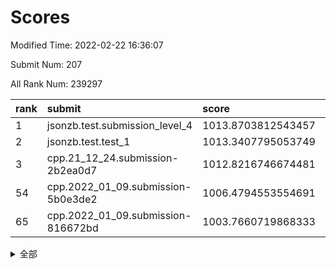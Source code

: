 # Scores

Modified Time: 2022-02-22 16:36:07

Submit Num: 207

All Rank Num: 239297

| rank |               submit               |       score        |       sigma        | pk_num |
| :--- | :--------------------------------- | :----------------- | :----------------- | :----- |
| 1    | jsonzb.test.submission_level_4     | 1013.8703812543457 | 0.8280305496514334 | 4627   |
| 2    | jsonzb.test.test_1                 | 1013.3407795053749 | 0.8332083996215756 | 4624   |
| 3    | cpp.21_12_24.submission-2b2ea0d7   | 1012.8216746674481 | 0.7905286331888213 | 4623   |
| 54   | cpp.2022_01_09.submission-5b0e3de2 | 1006.4794553554691 | 0.7319141399226596 | 4624   |
| 65   | cpp.2022_01_09.submission-816672bd | 1003.7660719868333 | 0.7153254335014084 | 4623   |


<details>
<summary>全部</summary>

| rank |                 submit                 |       score        |       sigma        | pk_num |
| :--- | :------------------------------------- | :----------------- | :----------------- | :----- |
| 1    | jsonzb.test.submission_level_4         | 1013.8703812543457 | 0.8280305496514334 | 4627   |
| 2    | jsonzb.test.test_1                     | 1013.3407795053749 | 0.8332083996215756 | 4624   |
| 3    | cpp.21_12_24.submission-2b2ea0d7       | 1012.8216746674481 | 0.7905286331888213 | 4623   |
| 4    | gobigger.level_3.submission_level_3_34 | 1012.059513400045  | 0.7905396263009242 | 4625   |
| 5    | gobigger.level_3.submission_level_3_11 | 1011.6759820883739 | 0.7690003492859296 | 4624   |
| 6    | gobigger.level_3.submission_level_3_48 | 1011.2477295869683 | 0.7832616044661955 | 4623   |
| 7    | gobigger.level_3.submission_level_3_20 | 1011.184610376185  | 0.7512262428929176 | 4621   |
| 8    | gobigger.level_3.submission_level_3_30 | 1011.0394248723342 | 0.7793276342076828 | 4622   |
| 9    | gobigger.level_3.submission_level_3_9  | 1010.8410688087196 | 0.7691365372227673 | 4625   |
| 10   | gobigger.level_3.submission_level_3_44 | 1010.7523637857672 | 0.7623975374130151 | 4620   |
| 11   | gobigger.level_3.submission_level_3_32 | 1010.623135317355  | 0.762195094989163  | 4619   |
| 12   | gobigger.level_3.submission_level_3_41 | 1010.6181601483661 | 0.7447885444790849 | 4624   |
| 13   | gobigger.level_3.submission_level_3_35 | 1010.4625039990668 | 0.7853682641263268 | 4626   |
| 14   | gobigger.level_3.submission_level_3_6  | 1010.3736126489265 | 0.7713393576430049 | 4622   |
| 15   | gobigger.level_3.submission_level_3_21 | 1010.3240910922152 | 0.7332387792498247 | 4619   |
| 16   | gobigger.level_3.submission_level_3_18 | 1010.2728070167033 | 0.7457454826351311 | 4622   |
| 17   | gobigger.level_3.submission_level_3_7  | 1010.2056216541364 | 0.7566882400412075 | 4628   |
| 18   | gobigger.level_3.submission_level_3_37 | 1010.2051495821175 | 0.7542851974258729 | 4622   |
| 19   | gobigger.level_3.submission_level_3_17 | 1010.174926062462  | 0.7916829239776167 | 4629   |
| 20   | gobigger.level_3.submission_level_3_4  | 1010.1624160048824 | 0.7700261100440973 | 4623   |
| 21   | gobigger.level_3.submission_level_3_49 | 1010.1393535954173 | 0.7517257994221435 | 4623   |
| 22   | gobigger.level_3.submission_level_3_8  | 1010.1102699819471 | 0.7861333525356834 | 4628   |
| 23   | gobigger.level_3.submission_level_3_31 | 1010.1089241128415 | 0.7694601896919083 | 4630   |
| 24   | gobigger.level_3.submission_level_3_10 | 1010.0419903877703 | 0.7493079524137296 | 4621   |
| 25   | gobigger.level_3.submission_level_3_5  | 1010.039430488584  | 0.7429543897341903 | 4621   |
| 26   | gobigger.level_3.submission_level_3_2  | 1010.0269460111191 | 0.7513359669940437 | 4622   |
| 27   | gobigger.level_3.submission_level_3_46 | 1009.9301331010403 | 0.7663332509582047 | 4626   |
| 28   | gobigger.level_3.submission_level_3_33 | 1009.8901752836766 | 0.7673514091108866 | 4630   |
| 29   | gobigger.level_3.submission_level_3_24 | 1009.8378958696751 | 0.7565123668860796 | 4623   |
| 30   | gobigger.level_3.submission_level_3_38 | 1009.8323911727805 | 0.7553723234083366 | 4625   |
| 31   | gobigger.level_3.submission_level_3_25 | 1009.8041054178528 | 0.7433492232203738 | 4629   |
| 32   | gobigger.level_3.submission_level_3_19 | 1009.7726891820522 | 0.7774626750157858 | 4626   |
| 33   | gobigger.level_3.submission_level_3_28 | 1009.7640329248279 | 0.7657717474561031 | 4627   |
| 34   | gobigger.level_3.submission_level_3_42 | 1009.7437779789801 | 0.7653434238354959 | 4625   |
| 35   | gobigger.level_3.submission_level_3_15 | 1009.701458804014  | 0.7502869872207152 | 4621   |
| 36   | gobigger.level_3.submission_level_3_43 | 1009.681058467446  | 0.7600049780314033 | 4622   |
| 37   | gobigger.level_3.submission_level_3_40 | 1009.658964883736  | 0.7467048777291285 | 4629   |
| 38   | gobigger.level_3.submission_level_3_27 | 1009.6044185877413 | 0.759354070928608  | 4625   |
| 39   | gobigger.level_3.submission_level_3_13 | 1009.4425199521063 | 0.7614916087279433 | 4625   |
| 40   | gobigger.level_3.submission_level_3_16 | 1009.4263371658305 | 0.77539733706273   | 4626   |
| 41   | gobigger.level_3.submission_level_3_1  | 1009.4128101845446 | 0.7524036325851481 | 4617   |
| 42   | gobigger.level_3.submission_level_3_3  | 1009.3034871507615 | 0.7799353227020998 | 4620   |
| 43   | gobigger.level_3.submission_level_3_45 | 1009.2800094305645 | 0.7525685214056924 | 4619   |
| 44   | gobigger.level_3.submission_level_3_36 | 1009.27632249743   | 0.7692725752715402 | 4621   |
| 45   | gobigger.level_3.submission_level_3_47 | 1009.27008045296   | 0.7699810469173346 | 4629   |
| 46   | gobigger.level_3.submission_level_3_14 | 1009.2466177620576 | 0.7438617834280086 | 4624   |
| 47   | gobigger.level_3.submission_level_3_29 | 1009.2286581200271 | 0.7623137000397061 | 4624   |
| 48   | gobigger.level_3.submission_level_3_12 | 1009.180384803405  | 0.7619494509078315 | 4628   |
| 49   | gobigger.level_3.submission_level_3_23 | 1009.1751856636656 | 0.7500426256286813 | 4625   |
| 50   | gobigger.level_3.submission_level_3_26 | 1009.1432104891028 | 0.7432439686390943 | 4627   |
| 51   | gobigger.level_3.submission_level_3_39 | 1009.1266041170495 | 0.749175227020076  | 4627   |
| 52   | gobigger.level_3.submission_level_3_0  | 1008.6202229022127 | 0.7494658832228844 | 4626   |
| 53   | gobigger.level_3.submission_level_3_22 | 1008.6046779724192 | 0.7734003857443553 | 4629   |
| 54   | cpp.2022_01_09.submission-5b0e3de2     | 1006.4794553554691 | 0.7319141399226596 | 4624   |
| 55   | gobigger.level_1.submission_level_1_14 | 1004.7954460456831 | 0.7369336101432195 | 4626   |
| 56   | gobigger.level_1.submission_level_1_27 | 1004.377116842961  | 0.706001245038032  | 4624   |
| 57   | gobigger.level_1.submission_level_1_17 | 1004.3602274443338 | 0.7144493107676675 | 4622   |
| 58   | gobigger.level_1.submission_level_1_2  | 1004.3031428611695 | 0.7113284330736315 | 4620   |
| 59   | gobigger.level_1.submission_level_1_44 | 1004.2944887261494 | 0.7263325500454668 | 4622   |
| 60   | gobigger.level_1.submission_level_1_31 | 1004.1055373096794 | 0.7260777042981514 | 4624   |
| 61   | gobigger.level_1.submission_level_1_9  | 1003.9498362719719 | 0.7316882956104251 | 4617   |
| 62   | gobigger.level_1.submission_level_1_46 | 1003.9452780374113 | 0.7175528411523423 | 4618   |
| 63   | gobigger.level_1.submission_level_1_1  | 1003.9312351283336 | 0.7276498417523112 | 4627   |
| 64   | gobigger.level_1.submission_level_1_48 | 1003.9058725039971 | 0.718608874820431  | 4627   |
| 65   | cpp.2022_01_09.submission-816672bd     | 1003.7660719868333 | 0.7153254335014084 | 4623   |
| 66   | gobigger.level_1.submission_level_1_38 | 1003.6540155592074 | 0.7262976062243911 | 4625   |
| 67   | gobigger.level_1.submission_level_1_16 | 1003.6347356157536 | 0.7318572570757946 | 4622   |
| 68   | gobigger.level_1.submission_level_1_5  | 1003.6201501055011 | 0.7094237386881524 | 4626   |
| 69   | gobigger.level_1.submission_level_1_15 | 1003.5481281293635 | 0.698198336626509  | 4629   |
| 70   | gobigger.level_1.submission_level_1_3  | 1003.5188778286464 | 0.7210930899379763 | 4624   |
| 71   | gobigger.level_1.submission_level_1_41 | 1003.4956657375826 | 0.7130509923716528 | 4627   |
| 72   | gobigger.level_1.submission_level_1_0  | 1003.3982376226868 | 0.7141600775307376 | 4628   |
| 73   | gobigger.level_1.submission_level_1_25 | 1003.3955766726657 | 0.7024884515240974 | 4627   |
| 74   | gobigger.level_1.submission_level_1_30 | 1003.3052048345695 | 0.7131271598512086 | 4623   |
| 75   | gobigger.level_1.submission_level_1_47 | 1003.2724206920058 | 0.7106160147383694 | 4627   |
| 76   | gobigger.level_1.submission_level_1_19 | 1003.2495281402427 | 0.7097684259237859 | 4625   |
| 77   | gobigger.level_1.submission_level_1_28 | 1003.2462484884938 | 0.7116653228647329 | 4627   |
| 78   | gobigger.level_1.submission_level_1_32 | 1003.1395761051389 | 0.712290482465308  | 4622   |
| 79   | gobigger.level_1.submission_level_1_37 | 1003.1025433419048 | 0.7069514731990761 | 4621   |
| 80   | gobigger.level_1.submission_level_1_24 | 1003.0816523157224 | 0.7186749473359998 | 4627   |
| 81   | gobigger.level_1.submission_level_1_20 | 1003.0625323903809 | 0.7141909638321425 | 4628   |
| 82   | gobigger.level_1.submission_level_1_39 | 1003.0099347166671 | 0.7156292519234052 | 4625   |
| 83   | gobigger.level_1.submission_level_1_13 | 1002.9973626741391 | 0.7010778456920359 | 4623   |
| 84   | gobigger.level_1.submission_level_1_12 | 1002.9865454748416 | 0.7124994687496269 | 4630   |
| 85   | gobigger.level_1.submission_level_1_29 | 1002.9774731626462 | 0.7130524859092368 | 4621   |
| 86   | gobigger.level_1.submission_level_1_34 | 1002.8881504129683 | 0.7124635090302689 | 4623   |
| 87   | gobigger.level_1.submission_level_1_33 | 1002.8870945601844 | 0.7019942157555452 | 4624   |
| 88   | gobigger.level_1.submission_level_1_43 | 1002.8714443776199 | 0.7132113603669656 | 4624   |
| 89   | gobigger.level_1.submission_level_1_21 | 1002.7484634594845 | 0.7158250918534497 | 4621   |
| 90   | gobigger.level_1.submission_level_1_49 | 1002.6256375057335 | 0.7112593479883236 | 4627   |
| 91   | gobigger.level_1.submission_level_1_8  | 1002.6028507085712 | 0.7117191964082785 | 4621   |
| 92   | gobigger.level_1.submission_level_1_11 | 1002.5821525431954 | 0.7182319514409613 | 4625   |
| 93   | gobigger.level_1.submission_level_1_10 | 1002.5441548641462 | 0.7165913128654616 | 4623   |
| 94   | gobigger.level_1.submission_level_1_26 | 1002.5101493343504 | 0.7075513498439712 | 4627   |
| 95   | gobigger.level_1.submission_level_1_4  | 1002.4758620126686 | 0.7196192511015825 | 4621   |
| 96   | gobigger.level_1.submission_level_1_18 | 1002.436857927638  | 0.7145408997656036 | 4620   |
| 97   | gobigger.level_1.submission_level_1_23 | 1002.3336952495849 | 0.7095873786654189 | 4619   |
| 98   | gobigger.level_1.submission_level_1_7  | 1002.331210632115  | 0.7076017146326463 | 4622   |
| 99   | gobigger.level_1.submission_level_1_40 | 1002.3175658788771 | 0.7152697474157353 | 4619   |
| 100  | gobigger.level_1.submission_level_1_36 | 1002.2815419522071 | 0.7107729614095577 | 4623   |
| 101  | gobigger.level_1.submission_level_1_45 | 1002.2769652032531 | 0.7157718487978738 | 4626   |
| 102  | gobigger.level_1.submission_level_1_6  | 1002.1810886770097 | 0.701377696575391  | 4625   |
| 103  | gobigger.level_1.submission_level_1_42 | 1002.1419452395314 | 0.713453645611085  | 4629   |
| 104  | gobigger.level_1.submission_level_1_35 | 1001.8288699097358 | 0.7103127517439326 | 4626   |
| 105  | gobigger.level_1.submission_level_1_22 | 1001.1814942432505 | 0.7007436632835805 | 4624   |
| 106  | gobigger.random.submission_random_3    | 997.6690050147826  | 0.707586959228589  | 4626   |
| 107  | gobigger.random.submission_random_9    | 997.4621964279858  | 0.7094123731096506 | 4626   |
| 108  | gobigger.random.submission_random_14   | 997.3168656612353  | 0.7020244426938964 | 4623   |
| 109  | gobigger.random.submission_random_27   | 997.0117909675631  | 0.7157253148051351 | 4626   |
| 110  | gobigger.random.submission_random_5    | 996.8439791322694  | 0.7089988112613309 | 4626   |
| 111  | gobigger.random.submission_random_18   | 996.832382369782   | 0.7089640900942348 | 4622   |
| 112  | gobigger.random.submission_random_2    | 996.7994938728945  | 0.7212692846834454 | 4629   |
| 113  | gobigger.random.submission_random_11   | 996.7709952047156  | 0.7238377630900574 | 4619   |
| 114  | gobigger.random.submission_random_39   | 996.7591741677586  | 0.7164092629558186 | 4624   |
| 115  | gobigger.random.submission_random_47   | 996.7486768865718  | 0.7066967649709985 | 4623   |
| 116  | gobigger.random.submission_random_12   | 996.737123754192   | 0.7134900972386734 | 4621   |
| 117  | gobigger.random.submission_random_41   | 996.6695596207761  | 0.7104161825182693 | 4624   |
| 118  | gobigger.random.submission_random_7    | 996.633191415909   | 0.7085297794982048 | 4622   |
| 119  | gobigger.random.submission_random_22   | 996.6256590901303  | 0.7071956222157612 | 4623   |
| 120  | gobigger.random.submission_random_6    | 996.4082460555126  | 0.7040391737130274 | 4626   |
| 121  | gobigger.random.submission_random_42   | 996.3846656346212  | 0.7125282810386244 | 4619   |
| 122  | gobigger.random.submission_random_30   | 996.3628556817025  | 0.7183914001592226 | 4625   |
| 123  | gobigger.random.submission_random_46   | 996.3315411747999  | 0.6951673480419956 | 4625   |
| 124  | gobigger.random.submission_random_16   | 996.2815939833714  | 0.7061883857491362 | 4630   |
| 125  | gobigger.random.submission_random_48   | 996.2584275650056  | 0.7171951635114004 | 4624   |
| 126  | gobigger.random.submission_random_38   | 996.2318899773894  | 0.7183374843898075 | 4622   |
| 127  | gobigger.random.submission_random_43   | 996.1658959500245  | 0.6961477379694965 | 4621   |
| 128  | gobigger.random.submission_random_29   | 996.1318265219184  | 0.7013727917617284 | 4620   |
| 129  | gobigger.random.submission_random_33   | 996.1218792938786  | 0.6960588064165475 | 4627   |
| 130  | gobigger.random.submission_random_8    | 996.0998500759662  | 0.7062657894335536 | 4625   |
| 131  | gobigger.random.submission_random_44   | 996.0295327597579  | 0.718166413667407  | 4625   |
| 132  | gobigger.random.submission_random_10   | 995.9889040188402  | 0.7055439600218145 | 4624   |
| 133  | gobigger.random.submission_random_1    | 995.8987854995976  | 0.7124828871547987 | 4625   |
| 134  | gobigger.random.submission_random_19   | 995.8617948381831  | 0.7098808380914652 | 4623   |
| 135  | gobigger.random.submission_random_31   | 995.854834526065   | 0.7078150996331838 | 4624   |
| 136  | gobigger.random.submission_random_4    | 995.8436389722858  | 0.7024069925317136 | 4622   |
| 137  | gobigger.random.submission_random_0    | 995.7749179436502  | 0.7159387280689798 | 4625   |
| 138  | gobigger.random.submission_random_28   | 995.6447004703449  | 0.714008795869827  | 4627   |
| 139  | gobigger.random.submission_random_32   | 995.6173448142189  | 0.7085795906993819 | 4618   |
| 140  | gobigger.random.submission_random_40   | 995.5711446075326  | 0.7108112381718888 | 4623   |
| 141  | gobigger.random.submission_random_36   | 995.5067795083446  | 0.7070115792312401 | 4622   |
| 142  | gobigger.random.submission_random_35   | 995.5005905658494  | 0.7031656384839522 | 4626   |
| 143  | gobigger.random.submission_random_17   | 995.4915815947462  | 0.7102444352244357 | 4626   |
| 144  | gobigger.random.submission_random_24   | 995.4645647634276  | 0.7113509165132134 | 4628   |
| 145  | gobigger.random.submission_random_45   | 995.3644307499245  | 0.7030728563880948 | 4625   |
| 146  | gobigger.random.submission_random_49   | 995.2054407736239  | 0.7119307788865459 | 4622   |
| 147  | gobigger.random.submission_random_34   | 995.1302844439766  | 0.7124603301288148 | 4621   |
| 148  | gobigger.random.submission_random_23   | 995.1087723805157  | 0.7193047873239838 | 4631   |
| 149  | gobigger.random.submission_random_37   | 994.9354549104382  | 0.7180508866801674 | 4624   |
| 150  | gobigger.random.submission_random_15   | 994.8788306719496  | 0.7105368980576201 | 4623   |
| 151  | gobigger.random.submission_random_21   | 994.7813475401283  | 0.7171356481164146 | 4626   |
| 152  | gobigger.random.submission_random_25   | 994.7213473199878  | 0.7245883346083087 | 4621   |
| 153  | gobigger.random.submission_random_26   | 994.5382329760697  | 0.7242780091003683 | 4623   |
| 154  | gobigger.random.submission_random_13   | 994.4781032334694  | 0.7123117967379781 | 4626   |
| 155  | gobigger.level_2.submission_level_2_6  | 994.2704583459926  | 0.7307139144857351 | 4624   |
| 156  | gobigger.random.submission_random_20   | 994.1719189878675  | 0.7208473925414283 | 4626   |
| 157  | gobigger.level_2.submission_level_2_4  | 994.0508765524665  | 0.7287659060108291 | 4625   |
| 158  | gobigger.level_2.submission_level_2_0  | 993.8369328263907  | 0.7364563900934026 | 4622   |
| 159  | gobigger.level_2.submission_level_2_2  | 993.8324913133669  | 0.7234760550133076 | 4624   |
| 160  | gobigger.level_2.submission_level_2_10 | 993.5869415157246  | 0.7221215706692319 | 4628   |
| 161  | gobigger.level_2.submission_level_2_23 | 993.4469728487884  | 0.745700069079828  | 4624   |
| 162  | gobigger.level_2.submission_level_2_34 | 993.4458705412493  | 0.7262645398923617 | 4624   |
| 163  | gobigger.level_2.submission_level_2_39 | 993.3305974850778  | 0.7252374684962782 | 4620   |
| 164  | gobigger.level_2.submission_level_2_48 | 993.3200745048247  | 0.7464462559354229 | 4626   |
| 165  | gobigger.level_2.submission_level_2_29 | 993.3022866618621  | 0.7390410796573447 | 4619   |
| 166  | gobigger.level_2.submission_level_2_36 | 993.2909603218096  | 0.7327725695973779 | 4625   |
| 167  | gobigger.level_2.submission_level_2_13 | 992.7535951196556  | 0.7379355053114666 | 4628   |
| 168  | gobigger.level_2.submission_level_2_1  | 992.731797440302   | 0.7260788617992889 | 4626   |
| 169  | gobigger.level_2.submission_level_2_3  | 992.7088124015169  | 0.7462776267157061 | 4627   |
| 170  | gobigger.level_2.submission_level_2_22 | 992.7031683231685  | 0.7425434039275901 | 4622   |
| 171  | gobigger.level_2.submission_level_2_31 | 992.6772547416535  | 0.7390812284921241 | 4623   |
| 172  | gobigger.level_2.submission_level_2_20 | 992.6171734140094  | 0.7555300708172376 | 4626   |
| 173  | gobigger.level_2.submission_level_2_40 | 992.4044952362372  | 0.7461370597774948 | 4624   |
| 174  | gobigger.level_2.submission_level_2_7  | 992.358003392992   | 0.7506649192109606 | 4623   |
| 175  | gobigger.level_2.submission_level_2_32 | 992.3485973296818  | 0.7404208095555228 | 4624   |
| 176  | gobigger.level_2.submission_level_2_25 | 992.307511397077   | 0.7368454463719117 | 4626   |
| 177  | gobigger.level_2.submission_level_2_30 | 992.2811542308593  | 0.7497820031166852 | 4629   |
| 178  | gobigger.level_2.submission_level_2_18 | 992.2726180521828  | 0.7372725329216535 | 4623   |
| 179  | gobigger.level_2.submission_level_2_43 | 992.2722352725776  | 0.7358340188771448 | 4620   |
| 180  | gobigger.level_2.submission_level_2_17 | 992.2503294692734  | 0.7523984321334722 | 4621   |
| 181  | gobigger.level_2.submission_level_2_21 | 992.1808999821183  | 0.7369648728052414 | 4629   |
| 182  | gobigger.level_2.submission_level_2_24 | 992.1286751658245  | 0.7585390460896709 | 4624   |
| 183  | gobigger.level_2.submission_level_2_11 | 991.9428930415285  | 0.743269949406687  | 4624   |
| 184  | gobigger.level_2.submission_level_2_19 | 991.8287688737001  | 0.7496279205797419 | 4630   |
| 185  | gobigger.level_2.submission_level_2_35 | 991.8061216899215  | 0.7374687213327997 | 4623   |
| 186  | gobigger.level_2.submission_level_2_14 | 991.7342842513434  | 0.7785489872439503 | 4620   |
| 187  | gobigger.level_2.submission_level_2_47 | 991.6969602687133  | 0.734777363537983  | 4624   |
| 188  | gobigger.level_2.submission_level_2_26 | 991.6339017679868  | 0.7407704577681447 | 4621   |
| 189  | gobigger.level_2.submission_level_2_33 | 991.6243278648706  | 0.74010829765863   | 4620   |
| 190  | gobigger.level_2.submission_level_2_41 | 991.6215961262426  | 0.7535582877408937 | 4624   |
| 191  | gobigger.level_2.submission_level_2_12 | 991.610686194811   | 0.7455838697036855 | 4624   |
| 192  | gobigger.level_2.submission_level_2_9  | 991.5621550119736  | 0.749499804987131  | 4628   |
| 193  | gobigger.level_2.submission_level_2_15 | 991.5419344962801  | 0.7490967540941519 | 4621   |
| 194  | gobigger.level_2.submission_level_2_49 | 991.5372827187805  | 0.7625752154044657 | 4625   |
| 195  | gobigger.level_2.submission_level_2_38 | 991.495689488884   | 0.7625328255623537 | 4621   |
| 196  | gobigger.level_2.submission_level_2_28 | 991.4084507292654  | 0.7576520466243905 | 4623   |
| 197  | gobigger.level_2.submission_level_2_42 | 991.1462265214087  | 0.7470562213032488 | 4621   |
| 198  | gobigger.level_2.submission_level_2_45 | 991.0868920093426  | 0.754405813880814  | 4624   |
| 199  | gobigger.level_2.submission_level_2_5  | 991.0291909296222  | 0.7511351222216371 | 4626   |
| 200  | gobigger.level_2.submission_level_2_46 | 991.0096379699463  | 0.7601893620916227 | 4630   |
| 201  | gobigger.level_2.submission_level_2_16 | 990.9705005519664  | 0.7476622113437926 | 4620   |
| 202  | gobigger.level_2.submission_level_2_8  | 990.8431227929427  | 0.7578781890858164 | 4621   |
| 203  | gobigger.level_2.submission_level_2_37 | 990.8232723119997  | 0.731505803578417  | 4625   |
| 204  | gobigger.level_2.submission_level_2_44 | 990.6361205161367  | 0.7596936839437971 | 4624   |
| 205  | gobigger.level_2.submission_level_2_27 | 990.4394390277124  | 0.7793381051360753 | 4627   |
| 206  | gobigger.none.submission_none_0        | 979.262802831186   | 1.1886606145824672 | 4622   |
| 207  | gobigger.none.submission_none_1        | 976.6592818564125  | 1.4223597108679105 | 4625   |

</details>
